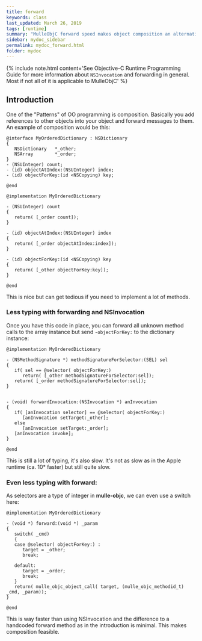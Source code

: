 ```yaml
---
title: forward
keywords: class
last_updated: March 26, 2019
tags: [runtime]
summary: "MulleObjC forward speed makes object composition an alternative"
sidebar: mydoc_sidebar
permalink: mydoc_forward.html
folder: mydoc
---
```


{% include note.html content='See Objective-C Runtime Programming Guide for more information about `NSInvocation` and forwarding in general. Most if not all of it is applicable to MulleObjC' %}

## Introduction

One of the "Patterns" of OO programming is composition. Basically you add
references  to other objects into your object and forward messages to them.
An example of composition would be this:

```
@interface MyOrderedDictionary : NSDictionary
{
   NSDictionary   *_other;
   NSArray        *_order;
}
- (NSUInteger) count;
- (id) objectAtIndex:(NSUInteger) index;
- (id) objectForKey:(id <NSCopying) key;

@end
```

```
@implementation MyOrderedDictionary

- (NSUInteger) count
{
   return( [_order count]);
}

- (id) objectAtIndex:(NSUInteger) index
{
   return( [_order objectAtIndex:index]);
}

- (id) objectForKey:(id <NSCopying) key
{
   return( [_other objectForKey:key]);
}

@end
```

This is nice but can get tedious if you need to implement a lot of methods.

### Less typing with forwarding and NSInvocation

Once you have this code in place, you can forward all unknown method calls to
the array instance but send  `-objectForKey:` to the dictionary instance:

```
@implementation MyOrderedDictionary

- (NSMethodSignature *) methodSignatureForSelector:(SEL) sel
{
   if( sel == @selector( objectForKey:)
      return( [_other methodSignatureForSelector:sel]);
   return( [_order methodSignatureForSelector:sel]);
}


- (void) forwardInvocation:(NSInvocation *) anInvocation
{
   if( [anInvocation selector] == @selector( objectForKey:)
      [anInvocation setTarget:_other];
   else
      [anInvocation setTarget:_order];
   [anInvocation invoke];
}

@end
```

This is still a lot of typing, it's also slow. It's not as slow as in the Apple runtime (ca. 10* faster) but
still quite slow.

### Even less typing with forward:

As selectors are a type of integer in **mulle-objc**, we can even use a switch here:

```
@implementation MyOrderedDictionary

- (void *) forward:(void *) _param
{
   switch( _cmd)
   {
   case @selector( objectForKey:) :
      target = _other;
      break;

   default:
      target = _order;
      break;
   }
   return( mulle_objc_object_call( target, (mulle_objc_methodid_t) _cmd, _param));
}

@end
```

This is way faster than using NSInvocation and the difference to a handcoded forward method
as in the introduction is minimal. This makes composition feasible.


